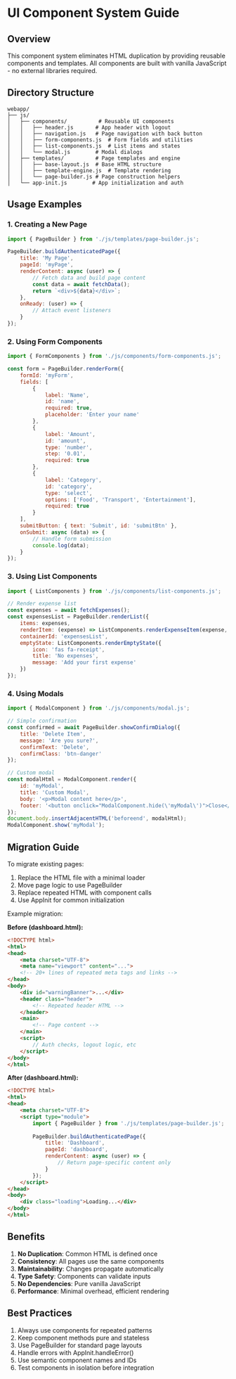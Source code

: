 # UI Component System Guide

## Overview

This component system eliminates HTML duplication by providing reusable components and templates. All components are built with vanilla JavaScript - no external libraries required.

## Directory Structure

```
webapp/
├── js/
│   ├── components/          # Reusable UI components
│   │   ├── header.js       # App header with logout
│   │   ├── navigation.js   # Page navigation with back button
│   │   ├── form-components.js  # Form fields and utilities
│   │   ├── list-components.js  # List items and states
│   │   └── modal.js        # Modal dialogs
│   ├── templates/          # Page templates and engine
│   │   ├── base-layout.js  # Base HTML structure
│   │   ├── template-engine.js  # Template rendering
│   │   └── page-builder.js # Page construction helpers
│   └── app-init.js        # App initialization and auth
```

## Usage Examples

### 1. Creating a New Page

```javascript
import { PageBuilder } from './js/templates/page-builder.js';

PageBuilder.buildAuthenticatedPage({
    title: 'My Page',
    pageId: 'myPage',
    renderContent: async (user) => {
        // Fetch data and build page content
        const data = await fetchData();
        return `<div>${data}</div>`;
    },
    onReady: (user) => {
        // Attach event listeners
    }
});
```

### 2. Using Form Components

```javascript
import { FormComponents } from './js/components/form-components.js';

const form = PageBuilder.renderForm({
    formId: 'myForm',
    fields: [
        {
            label: 'Name',
            id: 'name',
            required: true,
            placeholder: 'Enter your name'
        },
        {
            label: 'Amount',
            id: 'amount',
            type: 'number',
            step: '0.01',
            required: true
        },
        {
            label: 'Category',
            id: 'category',
            type: 'select',
            options: ['Food', 'Transport', 'Entertainment'],
            required: true
        }
    ],
    submitButton: { text: 'Submit', id: 'submitBtn' },
    onSubmit: async (data) => {
        // Handle form submission
        console.log(data);
    }
});
```

### 3. Using List Components

```javascript
import { ListComponents } from './js/components/list-components.js';

// Render expense list
const expenses = await fetchExpenses();
const expensesList = PageBuilder.renderList({
    items: expenses,
    renderItem: (expense) => ListComponents.renderExpenseItem(expense, userId),
    containerId: 'expensesList',
    emptyState: ListComponents.renderEmptyState({
        icon: 'fas fa-receipt',
        title: 'No expenses',
        message: 'Add your first expense'
    })
});
```

### 4. Using Modals

```javascript
import { ModalComponent } from './js/components/modal.js';

// Simple confirmation
const confirmed = await PageBuilder.showConfirmDialog({
    title: 'Delete Item',
    message: 'Are you sure?',
    confirmText: 'Delete',
    confirmClass: 'btn-danger'
});

// Custom modal
const modalHtml = ModalComponent.render({
    id: 'myModal',
    title: 'Custom Modal',
    body: '<p>Modal content here</p>',
    footer: '<button onclick="ModalComponent.hide(\'myModal\')">Close</button>'
});
document.body.insertAdjacentHTML('beforeend', modalHtml);
ModalComponent.show('myModal');
```

## Migration Guide

To migrate existing pages:

1. Replace the HTML file with a minimal loader
2. Move page logic to use PageBuilder
3. Replace repeated HTML with component calls
4. Use AppInit for common initialization

Example migration:

**Before (dashboard.html):**
```html
<!DOCTYPE html>
<html>
<head>
    <meta charset="UTF-8">
    <meta name="viewport" content="...">
    <!-- 20+ lines of repeated meta tags and links -->
</head>
<body>
    <div id="warningBanner">...</div>
    <header class="header">
        <!-- Repeated header HTML -->
    </header>
    <main>
        <!-- Page content -->
    </main>
    <script>
        // Auth checks, logout logic, etc
    </script>
</body>
</html>
```

**After (dashboard.html):**
```html
<!DOCTYPE html>
<html>
<head>
    <meta charset="UTF-8">
    <script type="module">
        import { PageBuilder } from './js/templates/page-builder.js';
        
        PageBuilder.buildAuthenticatedPage({
            title: 'Dashboard',
            pageId: 'dashboard',
            renderContent: async (user) => {
                // Return page-specific content only
            }
        });
    </script>
</head>
<body>
    <div class="loading">Loading...</div>
</body>
</html>
```

## Benefits

1. **No Duplication**: Common HTML is defined once
2. **Consistency**: All pages use the same components
3. **Maintainability**: Changes propagate automatically
4. **Type Safety**: Components can validate inputs
5. **No Dependencies**: Pure vanilla JavaScript
6. **Performance**: Minimal overhead, efficient rendering

## Best Practices

1. Always use components for repeated patterns
2. Keep component methods pure and stateless
3. Use PageBuilder for standard page layouts
4. Handle errors with AppInit.handleError()
5. Use semantic component names and IDs
6. Test components in isolation before integration